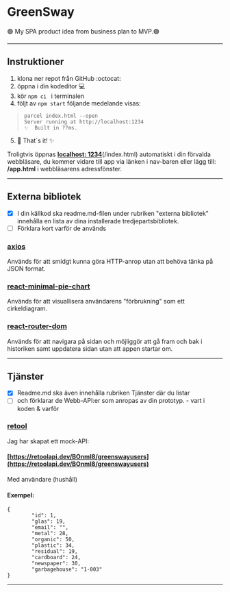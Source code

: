 # GreenSway
🟢 My SPA product idea from business plan to MVP.🟢
________________________________________________________________________________________________________________________________________________________________________________
## Instruktioner

1. klona ner repot från GitHub :octocat:
2. öppna i din kodeditor :computer:
3. kör ```npm ci ``` i terminalen 
4. följt av ```npm start``` följande medelande visas: 
 > ```green-sway@1.0.0 start
 > parcel index.html --open
 > Server running at http://localhost:1234 
 > ✨  Built in ??ms.

5. 🚀 That´s it!  ✨

Troligtvis öppnas **[localhost: 1234](http://localhost:1234)**(/index.html) automatiskt i din förvalda webbläsare, du kommer vidare till app via länken i nav-baren eller lägg till: **/app.html** i webbläsarens adressfönster.
________________________________________________________________________________________________________________________________________________________________________________
## Externa bibliotek
- [x] I din källkod ska readme.md-filen under rubriken "externa bibliotek" innehålla en lista av dina installerade tredjepartsbibliotek. 
- [ ] Förklara kort varför de används

### [axios](https://www.npmjs.com/package/axios)
Används för att smidgt kunna göra HTTP-anrop utan att behöva tänka på JSON format.

### [react-minimal-pie-chart](https://www.npmjs.com/package/react-minimal-pie-chart)
Används för att visuallisera användarens "förbrukning" som ett cirkeldiagram.

### [react-router-dom](https://www.npmjs.com/package/react-router-dom)
Används för att navigara på sidan och möjliggör att gå fram och bak i historiken samt uppdatera sidan utan att appen startar om.
________________________________________________________________________________________________________________________________________________________________________________
## Tjänster
- [x] Readme.md ska även innehålla rubriken Tjänster där du listar 
- [ ] och förklarar de Webb-API:er som anropas av din prototyp. - vart i koden & varför

### [retool](https://retool.com/api-generator/)
Jag har skapat ett mock-API: 
 #### [https://retoolapi.dev/BOnmI8/greenswayusers](https://retoolapi.dev/BOnmI8/greenswayusers)
 Med användare (hushåll) 
 #### Exempel:
```
{
        "id": 1,
        "glas": 19,
        "email": "",
        "metal": 28,
        "organic": 50,
        "plastic": 34,
        "residual": 19,
        "cardboard": 24,
        "newspaper": 30,
        "garbagehouse": "1-003"
}
```

________________________________________________________________________________________________________________________________________________________________________________
